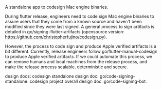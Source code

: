 A standalone app to codesign Mac engine binaries.

During flutter release, engineers need to code sign Mac engine binaries to assure users that they come from a known source and haven't been modified since they were last signed. A general process to sign artifacts is detailed in go/signing-flutter-artifacts (opensource version: https://github.com/christopherfujino/codesign.py). 

However, the process to code sign and produce Apple verified artifacts is a bit different. Currently, release engineers follow go/flutter-manual-codesign to produce Apple verified artifacts. If we could automate this process, we can remove humans and local machines from the release process, and make the release process scalable, deterministic and secure.

design docs: 
    codesign standalone design doc: go/code-signing-standalone.
    codesign project overall design doc: go/code-signing-bot. 
